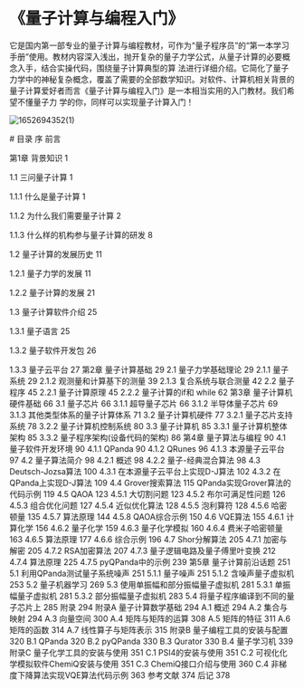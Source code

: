﻿# 《量子计算与编程入门》
 它是国内第一部专业的量子计算与编程教材，可作为“量子程序员”的“第一本学习手册”使用。教材内容深入浅出，抛开复杂的量子力学公式，从量子计算的必要概念入手，结合实操代码，围绕量子计算典型的算
 法进行详细介绍。它简化了量子力学中的神秘复杂概念，覆盖了需要的全部数学知识。对软件、计算机相关背景的量子计算爱好者而言《量子计算与编程入门》是一本相当实用的入门教材。我们希望不懂量子力
 学的你，同样可以实现量子计算入门！

![1652694352(1)](https://user-images.githubusercontent.com/39783689/168565701-9a17e8aa-4918-4748-8a95-41d6eaf9f859.png)


﻿# 目录 
序 
前言 

第1章 背景知识 1 

1.1 三问量子计算 1 

1.1.1 什么是量子计算 1 

1.1.2 为什么我们需要量子计算 2 

1.1.3 什么样的机构参与量子计算的研发 8 

1.2 量子计算的发展历史 11 

1.2.1 量子力学的发展 11 

1.2.2 量子计算的发展 21 

1.3 量子计算软件介绍 25 

1.3.1 量子语言 25 

1.3.2 量子软件开发包 26 

1.3.3 量子云平台 27 
第2章 量子计算基础 29 
2.1 量子力学基础理论 29 
2.1.1 量子系统 29 
2.1.2 观测量和计算基下的测量 39 
2.1.3 复合系统与联合测量 42 
2.2 量子程序 45 
2.2.1 量子计算原理 45 
2.2.2 量子计算的if和 while 62 
第3章 量子计算机硬件基础 66 
3.1 量子芯片 66 
3.1.1 超导量子芯片 66 
3.1.2 半导体量子芯片 69 
3.1.3 其他类型体系的量子计算体系 71 
3.2 量子计算机硬件 77 
3.2.1 量子芯片支持系统 78 
3.2.2 量子计算机控制系统 80 
3.3 量子计算机 85 
3.3.1 量子计算机整体架构 85 
3.3.2 量子程序架构(设备代码的架构) 86 
第4章 量子算法与编程 90 
4.1 量子软件开发环境 90 
4.1.1 QPanda 90 
4.1.2 QRunes 96 
4.1.3 本源量子云平台 97 
4.2 量子算法简介 98 
4.2.1 概述 98 
4.2.2 量子-经典混合算法 98 
4.3 Deutsch-Jozsa算法 100 
4.3.1 在本源量子云平台上实现D-J算法 102 
4.3.2 在QPanda上实现D-J算法 109 
4.4 Grover搜索算法 115 
QPanda实现Grover算法的代码示例 119 
4.5 QAOA 123 
4.5.1 大切割问题 123 
4.5.2 布尔可满足性问题 126 
4.5.3 组合优化问题 127 
4.5.4 近似优化算法 128 
4.5.5 泡利算符 128 
4.5.6 哈密顿量 135 
4.5.7 算法原理 144 
4.5.8 QAOA综合示例 150 
4.6 VQE算法 155 
4.6.1 计算化学 156 
4.6.2 量子化学 159 
4.6.3 量子化学模拟 160 
4.6.4 费米子哈密顿量 163 
4.6.5 算法原理 177 
4.6.6 综合示例 196 
4.7 Shor分解算法 205 
4.7.1 加密与解密 205 
4.7.2 RSA加密算法 207 
4.7.3 量子逻辑电路及量子傅里叶变换 212 
4.7.4 算法原理 225 
4.7.5 pyQPanda中的示例 239 
第5章 量子计算前沿话题 251 
5.1 利用QPanda测试量子系统噪声 251 
5.1.1 量子噪声 251 
5.1.2 含噪声量子虚拟机 253 
5.2 量子机器学习 269 
5.3 使用单振幅和部分振幅量子虚拟机 281 
5.3.1 单振幅量子虚拟机 281 
5.3.2 部分振幅量子虚拟机 283 
5.4 将量子程序编译到不同的量子芯片上 285 
附录 294 
附录A 量子计算数学基础 294 
A.1 概述 294 
A.2 集合与映射 294 
A.3 向量空间 300 
A.4 矩阵与矩阵的运算 308 
A.5 矩阵的特征 311 
A.6 矩阵的函数 314 
A.7 线性算子与矩阵表示 315 
附录B 量子编程工具的安装与配置 320 
B.1 QPanda 320 
B.2 pyQPanda 330 
B.3 Qurator 330 
B.4 量子学习机 339 
附录C 量子化学工具的安装与使用 351 
C.1 PSI4的安装与使用 351 
C.2 可视化化学模拟软件ChemiQ安装与使用 351 
C.3 ChemiQ接口介绍与使用 360 
C.4 非梯度下降算法实现VQE算法代码示例 363 
参考文献 374 
后记 378
